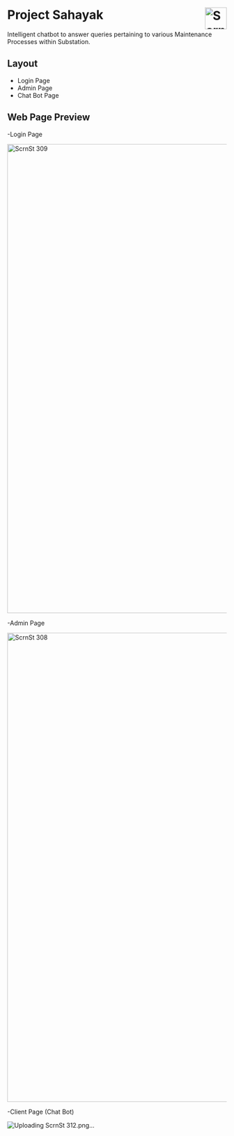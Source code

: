 
# Project Sahayak <img width="50" align="right" alt="ScrnSt  311" src="https://github.com/prathameshpowar1910/team.py-sih-kjsce/assets/105188352/65dc3bfe-c6f6-486a-8fcc-38e8d31b3c90"> 


Intelligent chatbot to answer queries pertaining to various Maintenance Processes within Substation.





## Layout

- Login Page
- Admin Page  
- Chat Bot Page


## Web Page Preview 

-Login Page

<img width="1075" alt="ScrnSt  309" src="https://github.com/prathameshpowar1910/team.py-sih-kjsce/assets/105188352/9b427766-cec5-47cf-977d-9d79aa589492">

-Admin Page

<img width="1075" alt="ScrnSt  308" src="https://github.com/prathameshpowar1910/team.py-sih-kjsce/assets/105188352/c5b825c2-1e30-4fc3-bcb7-3bc4e6814df6">

-Client Page (Chat Bot)

![Uploading ScrnSt  312.png…]()

